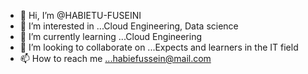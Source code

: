 - 👋 Hi, I’m @HABIETU-FUSEINI
- 👀 I’m interested in ...Cloud Engineering, Data science 
- 🌱 I’m currently learning ...Cloud Engineering 
- 💞️ I’m looking to collaborate on ...Expects and learners in the IT field
- 📫 How to reach me ...habiefussein@mail.com

<!---
HABIETU-FUSEINI/HABIETU-FUSEINI is a ✨ special ✨ repository because its `README.md` (this file) appears on your GitHub profile.
You can click the Preview link to take a look at your changes.
--->
